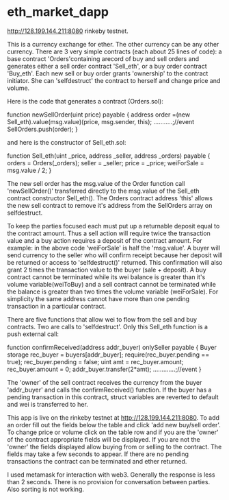 # eth_market_dapp

http://128.199.144.211:8080 rinkeby testnet.

This is a currency exchange for ether. The other currency can be any other currency. There are 3 very simple contracts (each about 25 lines of code): a base contract 'Orders'containing arecord of buy and sell orders and generates either a sell order contract 'Sell_eth', or a buy order contract 'Buy_eth'. Each new sell or buy order  grants 'ownership' to the contract initiator. She can 'selfdestruct' the contract to herself and change price and volume.

Here is the code that generates a contract (Orders.sol):

function newSellOrder(uint price) payable {
    address order =(new Sell_eth).value(msg.value)(price, msg.sender, this);
    ...........;//event
    SellOrders.push(order);
}

and here is the constructor of Sell_eth.sol:

function Sell_eth(uint _price, address _seller, address _orders) payable {
    orders = Orders(_orders);
    seller = _seller;
    price = _price;
    weiForSale = msg.value / 2;
}

The new sell order has the msg.value of the Order function call 'newSellOrder()' transferred directly to the msg.value of the Sell_eth contract constructor Sell_eth(). The Orders contract address 'this' allows the new sell contract to remove it's address from the SellOrders array on selfdestruct. 

To keep the parties focused each must put up a returnable deposit equal to the contract amount. Thus a sell action will require twice the transaction value and a buy action requires a deposit of the contract amount. For example: in the above code 'weiForSale' is half the 'msg.value'. A buyer will send currency to the seller who will confirm receipt because her deposit will be returned or access to 'selfdestruct()' returned. This confirmation will also grant 2 times the transaction value to the buyer (sale + deposit). A buy contract cannot be terminated while its wei balance is greater than it's volume variable(weiToBuy) and a sell contract cannot be terminated while the balance is greater than two times the volume variable (weiForSale). For simplicity the same address cannot have more than one pending transaction in a particular contract.

There are five functions that allow wei to flow from the sell and buy contracts. Two are calls to 'selfdestruct'. Only this Sell_eth function is a push external call:

function confirmReceived(address addr_buyer) onlySeller payable {
    Buyer storage rec_buyer = buyers[addr_buyer];
    require(rec_buyer.pending == true);
    rec_buyer.pending = false;
    uint amt = rec_buyer.amount;
    rec_buyer.amount = 0;
    addr_buyer.transfer(2*amt);
    .............;//event
}

The 'owner' of the sell contract receives the currency from the buyer 'addr_buyer' and calls the confirmReceived() function. If the buyer has a pending transaction in this contract, struct variables are reverted to default and wei is transferred to her.

This app is live on the rinkeby testnet at http://128.199.144.211:8080. To add an order fill out the fields below the table and click 'add new buy/sell order'. To change price or volume click on the table row and if you are the 'owner' of the contract appropriate fields will be displayed. If you are not the 'owner' the fields displayed allow buying from or selling to the contract. The fields may take a few seconds to appear. If there are no pending transactions the contract can be terminated and ether returned.

I used metamask for interaction with web3. Generally the response is less than 2 seconds.
There is no provision for conversation between parties. Also sorting is not working.
